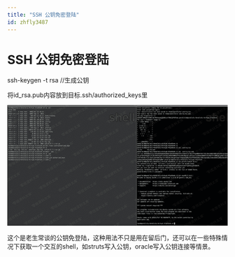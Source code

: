 ```yaml
---
title: "SSH 公钥免密登陆"
id: zhfly3487
---
```


# SSH 公钥免密登陆

ssh-keygen -t rsa //生成公钥

将id_rsa.pub内容放到目标.ssh/authorized_keys里

![image](../img/0703068dd1fee598541d2760c0d7bad6.png)

这个是老生常谈的公钥免登陆，这种用法不只是用在留后门，还可以在一些特殊情况下获取一个交互的shell，如struts写入公钥，oracle写入公钥连接等情景。